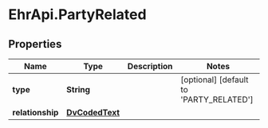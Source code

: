 # EhrApi.PartyRelated

## Properties
Name | Type | Description | Notes
------------ | ------------- | ------------- | -------------
**type** | **String** |  | [optional] [default to &#x27;PARTY_RELATED&#x27;]
**relationship** | [**DvCodedText**](DvCodedText.md) |  | 
